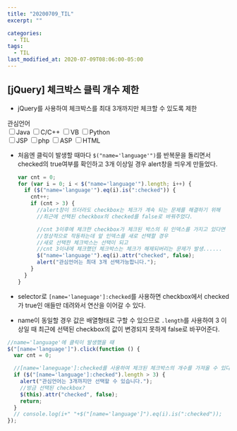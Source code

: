 ```yaml
---
title: "20200709_TIL"
excerpt: ""

categories:
  - TIL
tags:
  - TIL
last_modified_at: 2020-07-09T08:06:00-05:00
---
```


## [jQuery] 체크박스 클릭 개수 제한

- jQuery를 사용하여 체크박스를 최대 3개까지만 체크할 수 있도록 제한

<div>관심언어</div>
<div>
    <input type="checkbox" name="language" value="java"/>Java
    <input type="checkbox" name="language" value="C/C++"/>C/C++
	<input type="checkbox" name="language" value="VB">VB
	<input type="checkbox" name="language" value="Python"/>Python<br/>
	<input type="checkbox" name="language" value="jsp"/>JSP
	<input type="checkbox" name="language" value="php"/>php
	<input type="checkbox" name="language" value="Asp"/>ASP
	<input type="checkbox" name="language" value="HTML"/>HTML
</div>

- 처음엔 클릭이 발생할 때마다 `$("name='language'")`를 반복문을 돌리면서 checked의 true여부를 확인하고 3개 이상일 경우 alert창을 띄우게 만들었다.

  ```javascript
  var cnt = 0;
  for (var i = 0; i < $("name='language'").length; i++) {
    if ($("name='language'").eq(i).is(":checked")) {
      cnt++;
      if (cnt > 3) {
        //alert창이 뜨더라도 checkbox는 체크가 계속 되는 문제를 해결하기 위해
        //최근에 선택된 checkbox의 checked를 false로 바꿔주었다.

        //cnt 3이후에 체크한 checkbox가 체크된 박스의 뒤 인덱스를 가지고 있다면
        //정상적으로 작동하는데 앞 인덱스를 새로 선택할 경우
        //새로 선택한 체크박스는 선택이 되고
        //cnt 3이내에 체크했던 체크박스는 체크가 해제되버리는 문제가 발생......
        $("name='language'").eq(i).attr("checked", false);
        alert("관심언어는 최대 3개 선택가능합니다.");
      }
    }
  }
  ```

- selector로 `[name='laneguage']:checked`를 사용하면 checkbox에서 checked가 true인 애들만 데려와서 연산을 이어갈 수 있다.

- name이 동일할 경우 값은 배열형태로 구할 수 있으므로 `.length`를 사용하여 3 이상일 때 최근에 선택된 checkbox의 값이 변경되지 못하게 false로 바꾸어준다.

```javascript
//name='language'에 클릭이 발생했을 때
$("[name='language']").click(function () {
  var cnt = 0;

  //[name='laneguage']:checked를 사용하여 체크된 체크박스의 개수를 가져올 수 있다.
  if ($("[name='language']:checked").length > 3) {
    alert("관심언어는 3개까지만 선택할 수 있습니다.");
    //방금 선택된 checkbox?
    $(this).attr("checked", false);
    return;
  }
  // console.log(i+" "+$("[name='language']").eq(i).is(":checked"));
});
```
